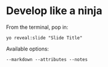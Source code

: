 
# Develop like a ninja

From the terminal, pop in:

  ```yo reveal:slide "Slide Title"```

Available options:

 ```--markdown --attributes --notes```
